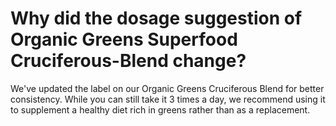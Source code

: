 # Why did the dosage suggestion of Organic Greens Superfood Cruciferous-Blend change?

We've updated the label on our Organic Greens Cruciferous Blend for better consistency. While you can still take it 3 times a day, we recommend using it to supplement a healthy diet rich in greens rather than as a replacement.